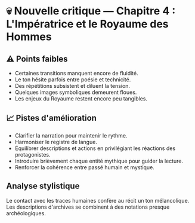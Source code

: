 # 💀 Nouvelle critique — Chapitre 4 : L'Impératrice et le Royaume des Hommes

## ⚠️ Points faibles
- Certaines transitions manquent encore de fluidité.
- Le ton hésite parfois entre poésie et technicité.
- Des répétitions subsistent et diluent la tension.
- Quelques images symboliques demeurent floues.
- Les enjeux du Royaume restent encore peu tangibles.

## 📈 Pistes d'amélioration
- Clarifier la narration pour maintenir le rythme.
- Harmoniser le registre de langue.
- Équilibrer descriptions et actions en privilégiant les réactions des protagonistes.
- Introduire brièvement chaque entité mythique pour guider la lecture.
- Renforcer la cohérence entre passé humain et mystique.

## Analyse stylistique
Le contact avec les traces humaines confère au récit un ton mélancolique. Les descriptions d'archives se combinent à des notations presque archéologiques.
